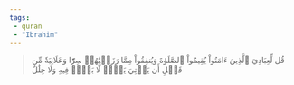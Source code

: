 ```yaml
---
tags: 
 - quran 
 - "Ibrahim"
---
```


> قُل لِّعِبَادِيَ ٱلَّذِينَ ءَامَنُواْ يُقِيمُواْ ٱلصَّلَوٰةَ وَيُنفِقُواْ مِمَّا رَزَقۡنَٰهُمۡ سِرّٗا وَعَلَانِيَةٗ مِّن قَبۡلِ أَن يَأۡتِيَ يَوۡمٞ لَّا بَيۡعٞ فِيهِ وَلَا خِلَٰلٌ
